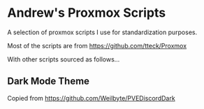 # Andrew's Proxmox Scripts
A selection of proxmox scripts I use for standardization purposes. 

Most of the scripts are from https://github.com/tteck/Proxmox

With other scripts sourced as follows...

## Dark Mode Theme
Copied from https://github.com/Weilbyte/PVEDiscordDark
